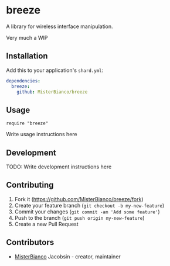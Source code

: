# breeze

A library for wireless interface manipulation.

Very much a WIP

## Installation

Add this to your application's `shard.yml`:

```yaml
dependencies:
  breeze:
    github: MisterBianco/breeze
```

## Usage

```crystal
require "breeze"
```

Write usage instructions here

## Development

TODO: Write development instructions here

## Contributing

1. Fork it (<https://github.com/MisterBianco/breeze/fork>)
2. Create your feature branch (`git checkout -b my-new-feature`)
3. Commit your changes (`git commit -am 'Add some feature'`)
4. Push to the branch (`git push origin my-new-feature`)
5. Create a new Pull Request

## Contributors

- [MisterBianco](https://github.com/MisterBianco) Jacobsin - creator, maintainer
